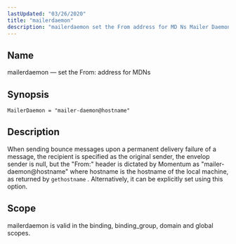 ```yaml
---
lastUpdated: "03/26/2020"
title: "mailerdaemon"
description: "mailerdaemon set the From address for MD Ns Mailer Daemon mailer daemon hostname When sending bounce messages upon a permanent delivery failure of a message the recipient is specified as the original sender the envelop sender is null but the From header is dictated by Momentum as mailer daemon hostname..."
---
```


<a name="conf.ref.mailerdaemon"></a> 
## Name

mailerdaemon — set the From: address for MDNs

## Synopsis

`MailerDaemon = "mailer-daemon@hostname"`

<a name="idp10030096"></a> 
## Description

When sending bounce messages upon a permanent delivery failure of a message, the recipient is specified as the original sender, the envelop sender is null, but the "From:" header is dictated by Momentum as "mailer-daemon@hostname" where hostname is the hostname of the local machine, as returned by `gethostname` . Alternatively, it can be explicitly set using this option.

<a name="idp10032528"></a> 
## Scope

mailerdaemon is valid in the binding, binding_group, domain and global scopes.